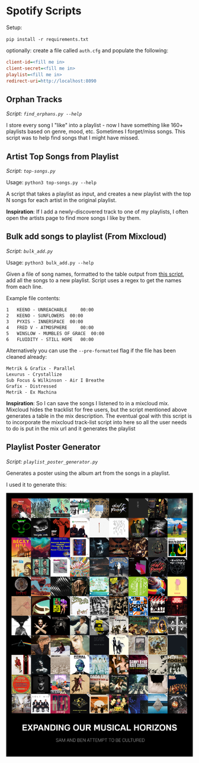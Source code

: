 # Spotify Scripts

Setup:

`pip install -r requirements.txt`

optionally: create a file called `auth.cfg` and populate the following:

```ini
client-id=<fill me in>
client-secret=<fill me in>
playlist=<fill me in>
redirect-uri=http://localhost:8090
```

## Orphan Tracks

_Script: `find_orphans.py --help`_

I store every song I "like" into a playlist - now I have something like 160+ playlists based on genre, mood, etc. Sometimes I forget/miss songs. This script was to help find songs that I might have missed.

## Artist Top Songs from Playlist

_Script: `top-songs.py`_

Usage: `python3 top-songs.py --help`

A script that takes a playlist as input, and creates a new playlist with the top N songs for each artist in the original playlist.

__Inspiration__: If I add a newly-discovered track to one of my playlists, I often open the artists page to find more songs I like by them.

## Bulk add songs to playlist (From Mixcloud)

_Script: `bulk_add.py`_

Usage: `python3 bulk_add.py --help`

Given a file of song names, formatted to the table output from [this script](https://github.com/max-bp/New-Mixcloud-Tracklist-Enabler), add all the songs to a new playlist.
Script uses a regex to get the names from each line.

Example file contents:
```
1 	KEENO - UNREACHABLE 	00:00
2 	KEENO - SUNFLOWERS 	00:00
3 	PYXIS - INNERSPACE 	00:00
4 	FRED V - ATMOSPHERE 	00:00
5 	WINSLOW - MUMBLES OF GRACE 	00:00
6 	FLUIDITY - STILL HOPE 	00:00
```

Alternatively you can use the `--pre-formatted` flag if the file has been cleaned already:

```
Metrik & Grafix - Parallel
Lexurus - Crystallize
Sub Focus & Wilkinson - Air I Breathe
Grafix - Distressed
Metrik - Ex Machina
```

__Inspiration__: So I can save the songs I listened to in a mixcloud mix. Mixcloud hides the tracklist for free users, but the script mentioned above generates a table in the mix description. The eventual goal with this script is to incorporate the mixcloud track-list script into here so all the user needs to do is put in the mix url and it generates the playlist

## Playlist Poster Generator

_Script: `playlist_poster_generator.py`_

Generates a poster using the album art from the songs in a playlist.

I used it to generate this:

![](9x11-final-small.png)
